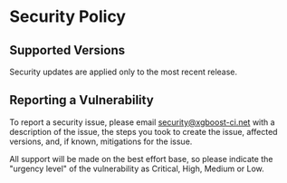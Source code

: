 # Security Policy

## Supported Versions

<!-- Use this section to tell people about which versions of your project are
currently being supported with security updates. -->
Security updates are applied only to the most recent release.

## Reporting a Vulnerability

<!-- Use this section to tell people how to report a vulnerability.

Tell them where to go, how often they can expect to get an update on a
reported vulnerability, what to expect if the vulnerability is accepted or
declined, etc. -->

To report a security issue, please email
[security@xgboost-ci.net](mailto:security@xgboost-ci.net)
with a description of the issue, the steps you took to create the issue,
affected versions, and, if known, mitigations for the issue.

All support will be made on the best effort base, so please indicate the "urgency level" of the vulnerability as Critical, High, Medium or Low.
